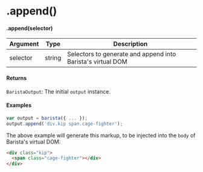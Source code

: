 # .append()


#### .append(selector)

| Argument | Type | Description |
| --- | --- | --- |
| selector | string | Selectors to generate and append into Barista's virtual DOM |


#### Returns

`BaristaOutput`: The initial `output` instance.


#### Examples

```js
var output = barista({ ... });
output.append('div.kip span.cage-fighter');
```

The above example will generate this markup, to be injected into the `body` of Barista's virtual DOM:
```html
<div class="kip">
  <span class="cage-fighter"></div>
</div>
```
